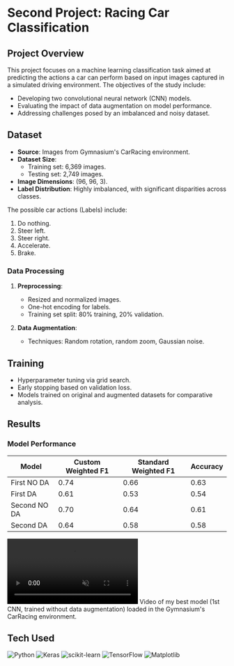 # Second Project: Racing Car Classification

## Project Overview
This project focuses on a machine learning classification task aimed at predicting the actions a car can perform based on input images captured in a simulated driving environment. The objectives of the study include:

- Developing two convolutional neural network (CNN) models.
- Evaluating the impact of data augmentation on model performance.
- Addressing challenges posed by an imbalanced and noisy dataset.


## Dataset
- **Source**: Images from Gymnasium's CarRacing environment.
- **Dataset Size**:
  - Training set: 6,369 images.
  - Testing set: 2,749 images.
- **Image Dimensions**: (96, 96, 3).
- **Label Distribution**: Highly imbalanced, with significant disparities across classes.

The possible car actions (Labels) include:
1. Do nothing.
2. Steer left.
3. Steer right.
4. Accelerate.
5. Brake.

### Data Processing
1. **Preprocessing**:
   - Resized and normalized images.
   - One-hot encoding for labels.
   - Training set split: 80% training, 20% validation.

2. **Data Augmentation**:
   - Techniques: Random rotation, random zoom, Gaussian noise.



## Training
- Hyperparameter tuning via grid search.
- Early stopping based on validation loss.
- Models trained on original and augmented datasets for comparative analysis.


## Results

### Model Performance


| Model         | Custom Weighted F1  | Standard Weighted F1 | Accuracy |
|---------------|---------------------|----------------------|----------|
| First NO DA   | 0.74                | 0.66                 | 0.63     |
| First DA      | 0.61                | 0.53                 | 0.54     |
| Second NO DA  | 0.70                | 0.64                 | 0.61     |
| Second DA     | 0.64                | 0.58                 | 0.58     |


<div><video controls src="https://github.com/user-attachments/assets/b42acc00-851c-4809-b62c-73ab034c6956" muted="false" ></video> Video of my best model (1st CNN, trained without data augmentation) loaded in the Gymnasium's CarRacing
environment. </div>

## Tech Used
 ![Python](https://img.shields.io/badge/python-3670A0?style=for-the-badge&logo=python&logoColor=ffdd54)  ![Keras](https://img.shields.io/badge/Keras-%23D00000.svg?style=for-the-badge&logo=Keras&logoColor=white) ![scikit-learn](https://img.shields.io/badge/scikit--learn-%23F7931E.svg?style=for-the-badge&logo=scikit-learn&logoColor=white) ![TensorFlow](https://img.shields.io/badge/TensorFlow-%23FF6F00.svg?style=for-the-badge&logo=TensorFlow&logoColor=white) ![Matplotlib](https://img.shields.io/badge/Matplotlib-ffffff.svg?style=for-the-badge&logo=Matplotlib&logoColor=black) 




